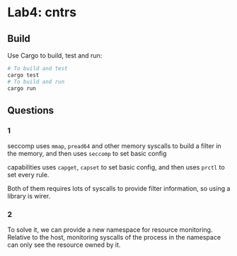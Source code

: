 # Lab4: cntrs

## Build

Use Cargo to build, test and run:

```bash
# To build and test
cargo test
# To build and run
cargo run
```

## Questions

### 1

seccomp uses `mmap`, `pread64` and other memory syscalls to build a filter in the memory,
and then uses `seccomp` to set basic config

capabilities uses `capget`, `capset` to set basic config,
and then uses `prctl` to set every rule.

Both of them requires lots of syscalls to provide filter information,
so using a library is wirer.

### 2

To solve it, we can provide a new namespace for resource monitoring.
Relative to the host, monitoring syscalls of the process in the namespace can
only see the resource owned by it.
